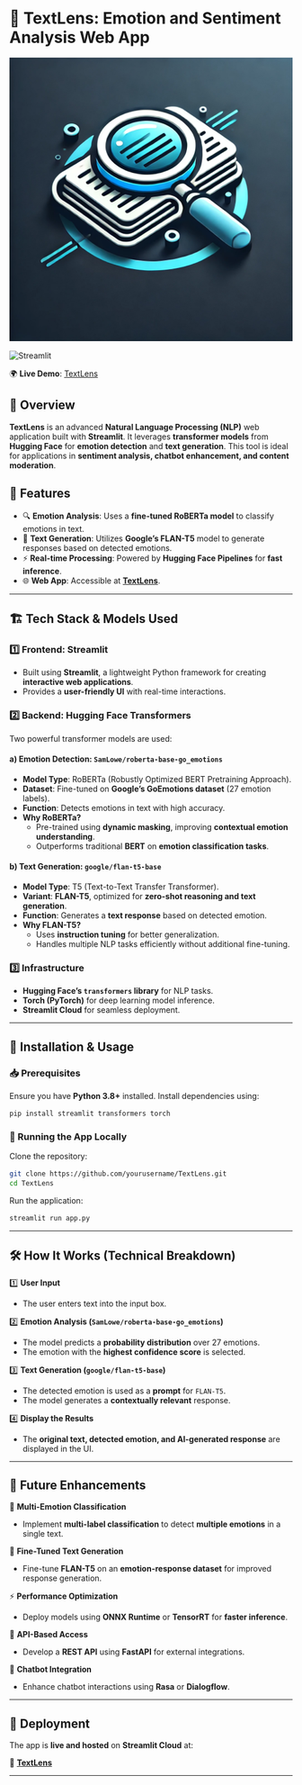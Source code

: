 # 📜 TextLens: Emotion and Sentiment Analysis Web App  

![Logo](logo.png)  

![Streamlit](https://img.shields.io/badge/Streamlit-%23FE4B4B.svg?style=for-the-badge&logo=streamlit&logoColor=white)  

🌍 **Live Demo**: [TextLens](https://textlens.streamlit.app/)  

## 🚀 Overview  

**TextLens** is an advanced **Natural Language Processing (NLP)** web application built with **Streamlit**. It leverages **transformer models** from **Hugging Face** for **emotion detection** and **text generation**. This tool is ideal for applications in **sentiment analysis, chatbot enhancement, and content moderation**.  

## 🎯 Features  

- 🔍 **Emotion Analysis**: Uses a **fine-tuned RoBERTa model** to classify emotions in text.  
- 📝 **Text Generation**: Utilizes **Google’s FLAN-T5** model to generate responses based on detected emotions.  
- ⚡ **Real-time Processing**: Powered by **Hugging Face Pipelines** for **fast inference**.  
- 🌐 **Web App**: Accessible at **[TextLens](https://textlens.streamlit.app/)**.  

---

## 🏗️ Tech Stack & Models Used  

### 1️⃣ **Frontend: Streamlit**  
- Built using **Streamlit**, a lightweight Python framework for creating **interactive web applications**.  
- Provides a **user-friendly UI** with real-time interactions.  

### 2️⃣ **Backend: Hugging Face Transformers**  
Two powerful transformer models are used:  

#### **a) Emotion Detection: `SamLowe/roberta-base-go_emotions`**  
- **Model Type**: RoBERTa (Robustly Optimized BERT Pretraining Approach).  
- **Dataset**: Fine-tuned on **Google’s GoEmotions dataset** (27 emotion labels).  
- **Function**: Detects emotions in text with high accuracy.  
- **Why RoBERTa?**  
  - Pre-trained using **dynamic masking**, improving **contextual emotion understanding**.  
  - Outperforms traditional **BERT** on **emotion classification tasks**.  

#### **b) Text Generation: `google/flan-t5-base`**  
- **Model Type**: T5 (Text-to-Text Transfer Transformer).  
- **Variant**: **FLAN-T5**, optimized for **zero-shot reasoning and text generation**.  
- **Function**: Generates a **text response** based on detected emotion.  
- **Why FLAN-T5?**  
  - Uses **instruction tuning** for better generalization.  
  - Handles multiple NLP tasks efficiently without additional fine-tuning.  

### 3️⃣ **Infrastructure**  
- **Hugging Face’s `transformers` library** for NLP tasks.  
- **Torch (PyTorch)** for deep learning model inference.  
- **Streamlit Cloud** for seamless deployment.  

---

## 🔧 Installation & Usage  

### 📥 Prerequisites  
Ensure you have **Python 3.8+** installed. Install dependencies using:  

```bash
pip install streamlit transformers torch
```

### 🚀 Running the App Locally  
Clone the repository:  

```bash
git clone https://github.com/yourusername/TextLens.git
cd TextLens
```

Run the application:  

```bash
streamlit run app.py
```

---

## 🛠️ How It Works (Technical Breakdown)  

1️⃣ **User Input**  
- The user enters text into the input box.  

2️⃣ **Emotion Analysis (`SamLowe/roberta-base-go_emotions`)**  
- The model predicts a **probability distribution** over 27 emotions.  
- The emotion with the **highest confidence score** is selected.  

3️⃣ **Text Generation (`google/flan-t5-base`)**  
- The detected emotion is used as a **prompt** for `FLAN-T5`.  
- The model generates a **contextually relevant** response.  

4️⃣ **Display the Results**  
- The **original text, detected emotion, and AI-generated response** are displayed in the UI.  

---

## 🚀 Future Enhancements  

🔮 **Multi-Emotion Classification**  
- Implement **multi-label classification** to detect **multiple emotions** in a single text.  

🧠 **Fine-Tuned Text Generation**  
- Fine-tune **FLAN-T5** on an **emotion-response dataset** for improved response generation.  

⚡ **Performance Optimization**  
- Deploy models using **ONNX Runtime** or **TensorRT** for **faster inference**.  

📡 **API-Based Access**  
- Develop a **REST API** using **FastAPI** for external integrations.  

🤖 **Chatbot Integration**  
- Enhance chatbot interactions using **Rasa** or **Dialogflow**.  

---

## 📌 Deployment  
The app is **live and hosted** on **Streamlit Cloud** at:  

🔗 **[TextLens](https://textlens.streamlit.app/)**  

---